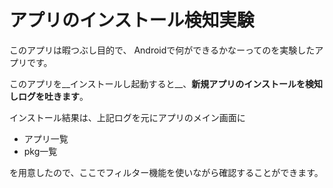 アプリのインストール検知実験
======================================

このアプリは暇つぶし目的で、
Androidで何ができるかなーってのを実験したアプリです。

このアプリを__インストールし起動すると__、__新規アプリのインストールを検知しログを吐きます__。

インストール結果は、上記ログを元にアプリのメイン画面に

* アプリ一覧
* pkg一覧

を用意したので、ここでフィルター機能を使いながら確認することができます。
